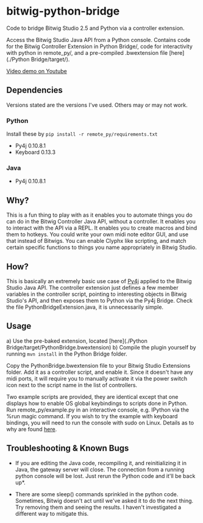 # bitwig-python-bridge

Code to bridge Bitwig Studio 2.5 and Python via a controller extension.

Access the Bitwig Studio Java API from a Python console. Contains code for the Bitwig Controller Extension in Python Bridge/, code for interactivity with python in remote_py/, and a pre-compiled .bwextension file [here](./Python Bridge/target/).

[Video demo on Youtube](https://youtu.be/kZjMfeKIVQY)

## Dependencies
Versions stated are the versions I've used. Others may or may not work.

### Python
Install these by `pip install -r remote_py/requirements.txt`

* Py4j 0.10.8.1
* Keyboard 0.13.3

### Java
* Py4j 0.10.8.1

## Why?

This is a fun thing to play with as it enables you to automate things you do can do in the Bitwig Controller Java API, without a controller. It enables you to interact with the API via a REPL. It enables you to create macros and bind them to hotkeys. You could write your own midi note editor GUI, and use that instead of Bitwigs. You can enable Clyphx like scripting, and match certain specific functions to things you name appropriately in Bitwig Studio. 

## How?

This is basically an extremely basic use case of [Py4j](https://www.py4j.org/) applied to the Bitwig Studio Java API. The controller extension just defines a few member variables in the controller script, pointing to interesting objects in Bitwig Studio's API, and then exposes them to Python via the Py4j Bridge. Check the file PythonBridgeExtension.java, it is unnecessarily simple.

## Usage

a) Use the pre-baked extension, located [here](./Python Bridge/target/PythonBridge.bwextension)
b) Compile the plugin yourself by running `mvn install` in the Python Bridge folder.

Copy the PythonBridge.bwextension file to your Bitwig Studio Extensions folder. Add it as a controller script, and enable it. Since it doesn't have any midi ports, it will require you to manually activate it via the power switch icon next to the script name in the list of controllers.

Two example scripts are provided, they are identical except that one displays how to enable OS global keybindings to scripts done in Python.
Run remote_py/example.py in an interactive console, e.g. IPython via the %run magic command. If you wish to try the example with keyboard bindings, you will need to run the console with sudo on Linux. Details as to why are found [here](https://pypi.org/project/keyboard/).

## Troubleshooting & Known Bugs

* If you are editing the Java code, recompiling it, and reinitializing it in Java, the gateway server will close. The connection from a running python console will be lost. Just rerun the Python code and it'll be back up*.

* There are some sleep() commands sprinkled in the python code. Sometimes, Bitwig doesn't act until we've asked it to do the next thing. Try removing them and seeing the results. I haven't investigated a different way to mitigate this.
